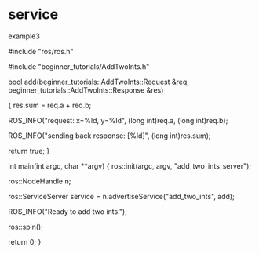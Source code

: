 # service
example3

#include "ros/ros.h"

#include "beginner_tutorials/AddTwoInts.h"

bool add(beginner_tutorials::AddTwoInts::Request  &req,
         beginner_tutorials::AddTwoInts::Response &res)
         
{
  res.sum = req.a + req.b;
  
  ROS_INFO("request: x=%ld, y=%ld", (long int)req.a, (long int)req.b);
  
  ROS_INFO("sending back response: [%ld]", (long int)res.sum);
  
  return true;
}

int main(int argc, char **argv)
{
  ros::init(argc, argv, "add_two_ints_server");
  
  ros::NodeHandle n;

  ros::ServiceServer service = n.advertiseService("add_two_ints", add);
  
  ROS_INFO("Ready to add two ints.");
  
  ros::spin();

  return 0;
}

